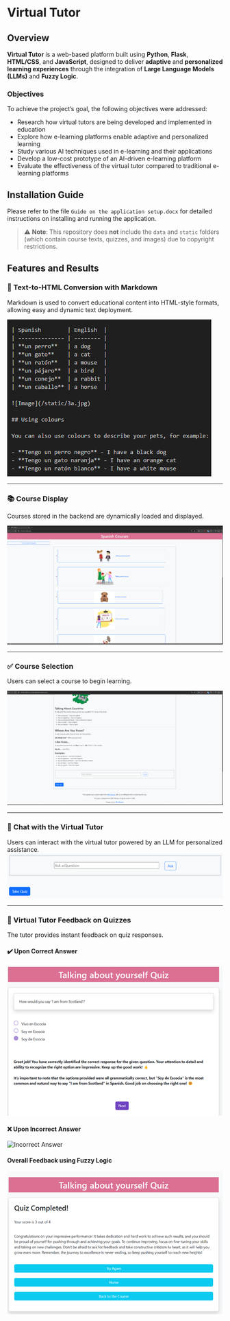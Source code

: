 # Virtual Tutor

## Overview

**Virtual Tutor** is a web-based platform built using **Python**, **Flask**, **HTML/CSS**, and **JavaScript**, designed to deliver **adaptive** and **personalized learning experiences** through the integration of **Large Language Models (LLMs)** and **Fuzzy Logic**.

### Objectives

To achieve the project’s goal, the following objectives were addressed:

* Research how virtual tutors are being developed and implemented in education
* Explore how e-learning platforms enable adaptive and personalized learning
* Study various AI techniques used in e-learning and their applications
* Develop a low-cost prototype of an AI-driven e-learning platform
* Evaluate the effectiveness of the virtual tutor compared to traditional e-learning platforms

## Installation Guide

Please refer to the file `Guide on the application setup.docx` for detailed instructions on installing and running the application.

> ⚠️ **Note**: This repository does **not** include the `data` and `static` folders (which contain course texts, quizzes, and images) due to copyright restrictions.

## Features and Results

### 📄 Text-to-HTML Conversion with Markdown

Markdown is used to convert educational content into HTML-style formats, allowing easy and dynamic text deployment.

![Markdown conversion](static/MrkD.png)

---

### 📚 Course Display

Courses stored in the backend are dynamically loaded and displayed.

![Courses Stored](static/Courses.png)

---

### ✅ Course Selection

Users can select a course to begin learning.

![Course Selection](static/CC.png)

---

### 🤖 Chat with the Virtual Tutor

Users can interact with the virtual tutor powered by an LLM for personalized assistance.
![Chat 2](static/CB.png)

---

### 🧠 Virtual Tutor Feedback on Quizzes

The tutor provides instant feedback on quiz responses.
#### ✔️ Upon Correct Answer
![Correct Answer](static/CA.png)

#### ❌ Upon Incorrect Answer

![Incorrect Answer](static/IA)

#### Overall Feedback using Fuzzy Logic
![Quiz Feedback](static/OvrlF.png)
